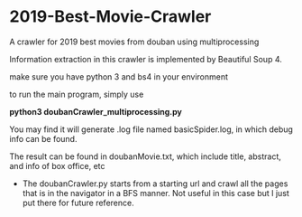 # 2019-Best-Movie-Crawler
A crawler for 2019 best movies from douban using multiprocessing

Information extraction in this crawler is implemented by Beautiful Soup 4. 


make sure you have python 3 and bs4 in your environment

to run the main program, simply use

**python3 doubanCrawler_multiprocessing.py**

You may find it will generate .log file named basicSpider.log, in which debug info can be found.

The result can be found in doubanMovie.txt, which include title, abstract, and info of box office, etc


*   The doubanCrawler.py starts from a starting url and crawl all the pages that is in the navigator in a BFS manner. 
    Not useful in this case but I just put there for future reference.
